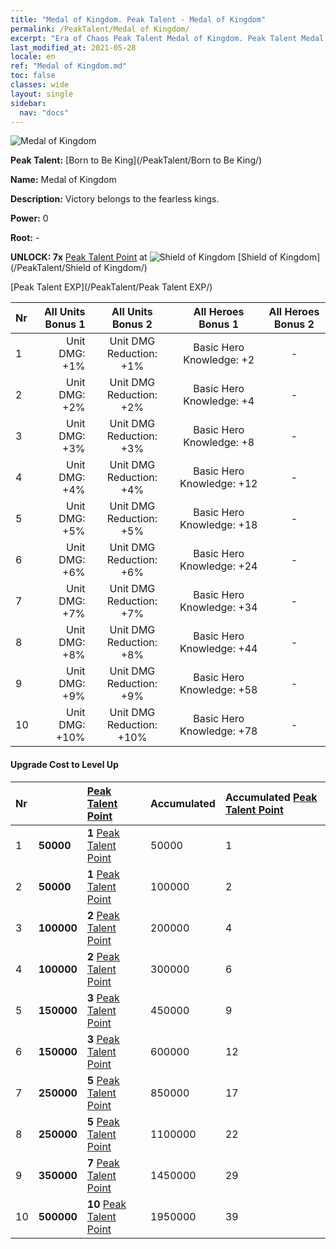```yaml
---
title: "Medal of Kingdom. Peak Talent - Medal of Kingdom"
permalink: /PeakTalent/Medal of Kingdom/
excerpt: "Era of Chaos Peak Talent Medal of Kingdom. Peak Talent Medal of Kingdom. Medal of Kingdom"
last_modified_at: 2021-05-28
locale: en
ref: "Medal of Kingdom.md"
toc: false
classes: wide
layout: single
sidebar:
  nav: "docs"
---
```


  ![Medal of Kingdom](/images/pt/talent_4403.png)

  **Peak Talent:** [Born to Be King](/PeakTalent/Born to Be King/)

  **Name:** Medal of Kingdom

  **Description:** Victory belongs to the fearless kings.

  **Power:** 0

  **Root:** -

  **UNLOCK: 7x** [Peak Talent Point](/Items/con_934/) at ![Shield of Kingdom](/images/pt/talent_4402.png) [Shield of Kingdom](/PeakTalent/Shield of Kingdom/)

  [Peak Talent EXP](/PeakTalent/Peak Talent EXP/)

  | Nr | All Units Bonus 1 | All Units Bonus 2 | All Heroes Bonus 1 | All Heroes Bonus 2 |
  |:---|--------------:|:-------------:|:-------------:|:-------------:|
  | 1 | Unit DMG: +1% | Unit DMG Reduction: +1% | Basic Hero Knowledge: +2 | - |
  | 2 | Unit DMG: +2% | Unit DMG Reduction: +2% | Basic Hero Knowledge: +4 | - |
  | 3 | Unit DMG: +3% | Unit DMG Reduction: +3% | Basic Hero Knowledge: +8 | - |
  | 4 | Unit DMG: +4% | Unit DMG Reduction: +4% | Basic Hero Knowledge: +12 | - |
  | 5 | Unit DMG: +5% | Unit DMG Reduction: +5% | Basic Hero Knowledge: +18 | - |
  | 6 | Unit DMG: +6% | Unit DMG Reduction: +6% | Basic Hero Knowledge: +24 | - |
  | 7 | Unit DMG: +7% | Unit DMG Reduction: +7% | Basic Hero Knowledge: +34 | - |
  | 8 | Unit DMG: +8% | Unit DMG Reduction: +8% | Basic Hero Knowledge: +44 | - |
  | 9 | Unit DMG: +9% | Unit DMG Reduction: +9% | Basic Hero Knowledge: +58 | - |
  | 10 | Unit DMG: +10% | Unit DMG Reduction: +10% | Basic Hero Knowledge: +78 | - |


#### Upgrade Cost to Level Up

  | Nr | <i class="fas fa-coins"/> | [Peak Talent Point](/Items/con_934/) | Accumulated <i class="fas fa-coins"/> | Accumulated [Peak Talent Point](/Items/con_934/) |
  |:---|:--------------|:-------------|:-------------|:-------------|
  | 1 | **50000** | **1** [Peak Talent Point](/Items/con_934/) | 50000 | 1 |
  | 2 | **50000** | **1** [Peak Talent Point](/Items/con_934/) | 100000 | 2 |
  | 3 | **100000** | **2** [Peak Talent Point](/Items/con_934/) | 200000 | 4 |
  | 4 | **100000** | **2** [Peak Talent Point](/Items/con_934/) | 300000 | 6 |
  | 5 | **150000** | **3** [Peak Talent Point](/Items/con_934/) | 450000 | 9 |
  | 6 | **150000** | **3** [Peak Talent Point](/Items/con_934/) | 600000 | 12 |
  | 7 | **250000** | **5** [Peak Talent Point](/Items/con_934/) | 850000 | 17 |
  | 8 | **250000** | **5** [Peak Talent Point](/Items/con_934/) | 1100000 | 22 |
  | 9 | **350000** | **7** [Peak Talent Point](/Items/con_934/) | 1450000 | 29 |
  | 10 | **500000** | **10** [Peak Talent Point](/Items/con_934/) | 1950000 | 39 |
